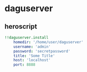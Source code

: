 # daguserver



## heroscript

```yaml
!!daguserver.install
    homedir: '/home/user/daguserver'
    username: 'admin'
    password: 'secretpassword'
    title: 'Some Title'
    host: 'localhost'
    port: 8888

```


